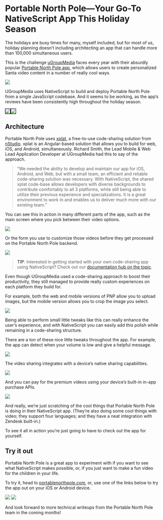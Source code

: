 # Portable North Pole—Your Go-To NativeScript App This Holiday Season

The holidays are busy times for many, myself included, but for most of us, holiday planning doesn’t including architecting an app that can handle more than 100,000 simultaneous users.

This is the challenge [uGroupMedia](http://ugroupmedia.com/) faces every year with their absurdly popular [Portable North Pole app](https://www.portablenorthpole.com), which allows users to create personalized Santa video content in a number of really cool ways.

![](banner.png)

UGroupMedia uses NativeScript to build and deploy Portable North Pole from a single JavaScript codebase. And it seems to be working, as the app’s reviews have been consistently high throughout the holiday season.

<div style="display: flex">
    <img src="ios-ratings.png" style="border: 1px solid black;">
    <img src="play-ratings.png" style="border: 1px solid black;">
</div>

## Architecture

Portable North Pole uses [xplat](https://nstudio.io/xplat/), a free-to-use code-sharing solution from [nStudio](https://nstudio.io/). xplat is an Angular-based solution that allows you to build for web, iOS, and Android, simultaneously. Richard Smith, the Lead Mobile & Web Lead Application Developer at UGroupMedia had this to say of the approach.

> “We needed the ability to develop and maintain our app for iOS, Android, and Web, but with a small team, an efficient and reliable code-sharing solution was necessary. With NativeScript, the shared xplat code-base allows developers with diverse backgrounds to contribute comfortably to all 3 platforms, while still being able to utilize their previous experience and specializations. It is a great environment to work in and enables us to deliver much more with our existing team.”

You can see this in action in many different parts of the app, such as the main screen where you pick between their video options.

![](three-apps.png)

Or the form you use to customize those videos before they get processed on the Portable North Pole backend.

![](three-apps-2.png)

> **TIP**: Interested in getting started with your own code-sharing app using NativeScript? Check out our [documentation hub on the topic](https://docs.nativescript.org/angular/start/introduction).

Even though UGroupMedia used a code-sharing approach to boost their productivity, they still managed to provide really custom experiences on each platform they build for.

For example, both the web and mobile versions of PNP allow you to upload images, but the mobile version allows you to crop the image you select.

![](camera-in-action.gif)

Being able to perform small little tweaks like this can really enhance the user’s experience, and with NativeScript you can easily add this polish while remaining in a code-sharing structure.

There are a ton of these nice little tweaks throughout the app. For example, the app can detect when your volume is low and give a helpful message.

![](volume-warning.png)

The video sharing integrates with a device’s native sharing capabilities.

![](sharing.png)

And you can pay for the premium videos using your device’s built-in in-app purchase APIs.

![](in-app-payments.png)

And really, we’re just scratching of the cool things that Portable North Pole is doing in their NativeScript app. (They’re also doing some cool things with video; they support four languages; and they have a neat integration with Zendesk built-in.)

To see it all in action you’re just going to have to check out the app for yourself.

## Try it out

Portable North Pole is a great app to experiment with if you want to see what NativeScript makes possible, or, if you just want to make a fun video for the children in your life.

To try it, head to [portablenorthpole.com](https://www.portablenorthpole.com/), or, use one of the links below to try the app out on your iOS or Android device.

[![](app-store.png)](https://itunes.apple.com/us/app/pnp-2016-portable-north-pole-create-santa-videos/id902026228?mt=8)
[![](google-play.png)](https://play.google.com/store/apps/details?id=com.ugroupmedia.pnp14&hl=en&pcampaignid=MKT-Other-global-all-co-prtnr-py-PartBadge-Mar2515-1)

And look forward to more technical writeups from the Portable North Pole team in the coming months!
